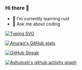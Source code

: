 ### Hi there 👋

- 🌱 I’m currently learning rust
- 💬 Ask me about coding

[![Typing SVG](https://readme-typing-svg.demolab.com/?lines=First+line+of+text;Second+line+of+text)](https://git.io/typing-svg)

[![Anurag's GitHub stats](https://github-readme-stats.vercel.app/api?username=jane-212)](https://github.com/anuraghazra/github-readme-stats)

[![GitHub Streak](https://streak-stats.demolab.com/?user=jane-212)](https://git.io/streak-stats)

[![Ashutosh's github activity graph](https://activity-graph.herokuapp.com/graph?username=Ashutosh00710)](https://github.com/ashutosh00710/github-readme-activity-graph)

